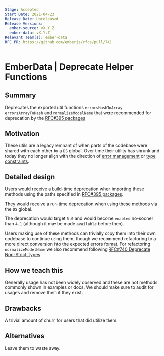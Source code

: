 ```yaml
---
Stage: Accepted
Start Date: 2021-04-23
Release Date: Unreleased
Release Versions:
  ember-source: vX.Y.Z
  ember-data: vX.Y.Z
Relevant Team(s): ember-data
RFC PR: https://github.com/emberjs/rfcs/pull/742
---
```


# EmberData | Deprecate Helper Functions

## Summary

Deprecates the exported util functions `errorsHashToArray` `errorsArrayToHash`
and `normalizeModelName` that were recommended for deprecation by the [RFC#395 packages](https://github.com/emberjs/rfcs/blob/master/text/0395-ember-data-packages.md)

## Motivation

These utils are a legacy remnant of when parts of the codebase were shared with each other
by a `DS` global. Over time their utility has shrunk and today they no longer align with
the direction of [error management](https://github.com/emberjs/rfcs/blob/master/text/0465-record-data-errors.md) or [type constraints](https://github.com/emberjs/rfcs/pull/740).

## Detailed design

Users would receive a build-time deprecation when importing these methods using the paths
specified in [RFC#395 packages](https://github.com/emberjs/rfcs/blob/master/text/0395-ember-data-packages.md).

They would receive a run-time deprecation when using these methods via the `DS` global.

The deprecation would target `5.0` and would become `enabled` no-sooner than `4.1` (although
it may be made `available` before then).

Users making use of these methods can trivially copy them into their own codebase to continue
using them, though we recommend refactoring to a more direct conversion into the expected errors
format. For refactoring `normalizeModelName` we also recommend following [RFC#740 Deprecate Non-Strict Types](https://github.com/emberjs/rfcs/pull/740).

## How we teach this

Generally usage has not been widely observed and these are not methods commonly shown in 
examples or docs. We should make sure to audit for usages and remove them if they exist.

## Drawbacks

A trivial amount of churn for users that did utilize them.

## Alternatives

Leave them to waste away.
